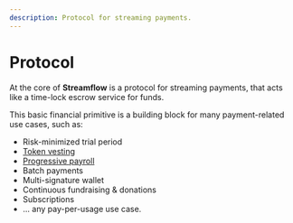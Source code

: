 ```yaml
---
description: Protocol for streaming payments.
---
```


# Protocol

At the core of **Streamflow** is a protocol for streaming payments, that acts like a time-lock escrow service for funds.&#x20;

This basic financial primitive is a building block for many payment-related use cases, such as:

* Risk-minimized trial period
* [Token vesting](../products/token-vesting.md)
* [Progressive payroll](../products/stream-payments.md)
* Batch payments&#x20;
* Multi-signature wallet
* Continuous fundraising & donations
* Subscriptions
* ... any pay-per-usage use case.

